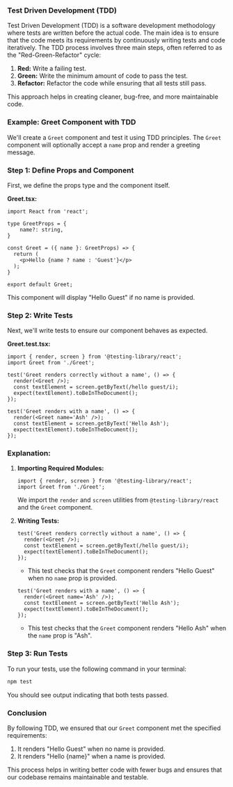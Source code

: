 ### Test Driven Development (TDD)

Test Driven Development (TDD) is a software development methodology where tests are written before the actual code. The main idea is to ensure that the code meets its requirements by continuously writing tests and code iteratively. The TDD process involves three main steps, often referred to as the "Red-Green-Refactor" cycle:

1. **Red:** Write a failing test.
2. **Green:** Write the minimum amount of code to pass the test.
3. **Refactor:** Refactor the code while ensuring that all tests still pass.

This approach helps in creating cleaner, bug-free, and more maintainable code.

### Example: Greet Component with TDD

We'll create a `Greet` component and test it using TDD principles. The `Greet` component will optionally accept a `name` prop and render a greeting message.

### Step 1: Define Props and Component

First, we define the props type and the component itself.

**Greet.tsx:**
```tsx
import React from 'react';

type GreetProps = {
    name?: string,
}

const Greet = ({ name }: GreetProps) => {
  return (
    <p>Hello {name ? name : 'Guest'}</p>
  );
}

export default Greet;
```

This component will display "Hello Guest" if no name is provided.

### Step 2: Write Tests

Next, we'll write tests to ensure our component behaves as expected.

**Greet.test.tsx:**
```tsx
import { render, screen } from '@testing-library/react';
import Greet from './Greet';

test('Greet renders correctly without a name', () => {
  render(<Greet />);
  const textElement = screen.getByText(/hello guest/i);
  expect(textElement).toBeInTheDocument();
});

test('Greet renders with a name', () => {
  render(<Greet name='Ash' />);
  const textElement = screen.getByText('Hello Ash');
  expect(textElement).toBeInTheDocument();
});
```

### Explanation:

1. **Importing Required Modules:**
   ```tsx
   import { render, screen } from '@testing-library/react';
   import Greet from './Greet';
   ```
   We import the `render` and `screen` utilities from `@testing-library/react` and the `Greet` component.

2. **Writing Tests:**
   ```tsx
   test('Greet renders correctly without a name', () => {
     render(<Greet />);
     const textElement = screen.getByText(/hello guest/i);
     expect(textElement).toBeInTheDocument();
   });
   ```
   - This test checks that the `Greet` component renders "Hello Guest" when no `name` prop is provided.

   ```tsx
   test('Greet renders with a name', () => {
     render(<Greet name='Ash' />);
     const textElement = screen.getByText('Hello Ash');
     expect(textElement).toBeInTheDocument();
   });
   ```
   - This test checks that the `Greet` component renders "Hello Ash" when the `name` prop is "Ash".

### Step 3: Run Tests

To run your tests, use the following command in your terminal:

```sh
npm test
```

You should see output indicating that both tests passed.

### Conclusion

By following TDD, we ensured that our `Greet` component met the specified requirements:

1. It renders "Hello Guest" when no name is provided.
2. It renders "Hello {name}" when a name is provided.

This process helps in writing better code with fewer bugs and ensures that our codebase remains maintainable and testable.